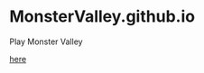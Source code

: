 # MonsterValley.github.io

<p>Play Monster Valley</p><a href="https://www.fusionjeunesse.org/jeuxvideo_files/22-23/Montreal/BaieSaintFrancois/MonsterValley/"> here</a>
